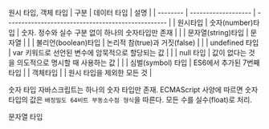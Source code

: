 원시 타입, 객체 타입
| 구분     | 데이터 타입         | 설명                                               |
| -------- | ------------------- | -------------------------------------------------- |
| 원시타입 | 숫자(number)타입    | 숫자. 정수와 실수 구분 없이 하나의 숫자타입만 존재 |
|          | 문자열(string)타입  | 문자열                                             |
|          | 불리언(boolean)타입 | 논리적 참(true)과 거짓(false)                      |
|          | undefined 타입      | var 키워드로 선언된 변수에 암묵적으로 할당되는 값  |
|          | null 타입           | 값이 없다는 것을 의도적으로 명시할 때 사용하는 값  |
|          | 심벌(symbol) 타입   | ES6에서 추가된 7번째 타입                          |
| 객체타입 |                     | 원시 타입을 제외한 모든 것                         |

숫자 타입
자바스크립트는 하나의 숫자 타입만 존재.
ECMAScript 사양에 따르면 숫자 타입의 값은 `배정밀도 64비트 부동소수점 형식`을 따른다.
모든 수를 실수(float)로 처리.



문자열 타입

